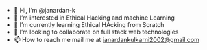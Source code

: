 - 👋 Hi, I’m @janardan-k
- 👀 I’m interested in Ethical Hacking and machine Learning     
- 🌱 I’m currently learning Ethical HAcking from Scratch  
- 💞️ I’m looking to collaborate on full stack web technologies
- 📫 How to reach me mail me at janardankulkarni2002@gmail.com 

<!---
janardan-k/janardan-k is a ✨ special ✨ repository because its `README.md` (this file) appears on your GitHub profile.
You can click the Preview link to take a look at your changes.
--->
